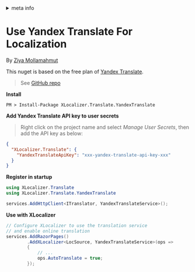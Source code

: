 <!-- meta tags details, will be assigned to meta tags inside header by js -->
<div id="meta-info">
<details><summary>meta info</summary>

> * Title: <i id="md-title">Use Yandex Translate For Localization</i>
> * Keywords: <i id="md-keywords">localization, asp.net-core, translate, online, yandex, service</i>
> * Description: <i id="md-description">Learn how to use yandex translation service for localization of Asp.Net Core web apps with XLocalizer.Translate.</i>
> * Author: <i id="md-author">Ziya Mollamahmut</i>
> * Date: <i id="md-date">08-Aug-2020</i>
> * Image: <i id="md-image">https://github.com/LazZiya/Docs/raw/master/XLocalizer/v1.0/images/xlocalizer-logo.png</i>
> * Image-alt: <i id="md-image-alt">XLocalizer Logo</i>
> * Version: <i id="md-version">v1.0</i>

</details>
</div>

# Use Yandex Translate For Localization

By [Ziya Mollamahmut](https://github.com/LazZiya)

This nuget is based on the free plan of [Yandex Translate](https://tech.yandex.com/translate/).

> See [GitHub repo](https://github.com/LazZiya/XLocalizer.Translate.YandexTranslate)

**Install**
````
PM > Install-Package XLocalizer.Translate.YandexTranslate
````

**Add Yandex Translate API key to user secrets**
> Right click on the project name and select _Manage User Secrets_, then add the API key as below:

````json
{
  "XLocalizer.Translate": {
    "YandexTranslateApiKey": "xxx-yandex-translate-api-key-xxx"
  }
}
````

**Register in startup**
````csharp
using XLocalizer.Translate
using XLocalizer.Translate.YandexTranslate

services.AddHttpClient<ITranslator, YandexTranslateService>();
````

**Use with XLocalizer**
````csharp
// Configure XLocalizer to use the translation service 
// and enable online translation
services.AddRazorPages()
        .AddXLocalizer<LocSource, YandexTranslateService>(ops =>
        {
            // ...
            ops.AutoTranslate = true;
        });
````


